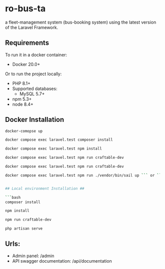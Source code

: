 # ro-bus-ta #
a fleet-management system (bus-booking system) using the latest version of the Laravel Framework.

## Requirements ##


To run it in a docker container:
- Docker 20.0+

Or to run the project locally:
- PHP 8.1+
- Supported databases:
  - MySQL 5.7+
- npm 5.3+
- node 8.4+


## Docker Installation ##

```bash
docker-comopse up
```
```bash
docker compose exec laravel.test composer install
```
```bash
docker compose exec laravel.test npm install
```
```bash
docker compose exec laravel.test npm run craftable-dev
```
```bash
docker compose exec laravel.test npm run craftable-dev
```
```bash
docker compose exec laravel.test npm run ./vendor/bin/sail up ``` or ```bash docker compose exec laravel.test npm run php artisan serve ```


## Local environment Installation ##

```bash
composer install
```
```bash
npm install
```
```bash
npm run craftable-dev
```
```bash
php artisan serve
```

## Urls:

- Admin panel: /admin
- API swagger documentation: /api/documentation
